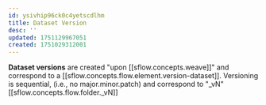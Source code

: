 ```yaml
---
id: ysivhip96ck0c4yetscdlhm
title: Dataset Version
desc: ''
updated: 1751129967051
created: 1751029312001
---
```


**Dataset versions** are created "upon [[sflow.concepts.weave]]" and correspond to a [[sflow.concepts.flow.element.version-dataset]]. Versioning is sequential, (i.e., no major.minor.patch) and correspond to "_vN" [[sflow.concepts.flow.folder._vN]]